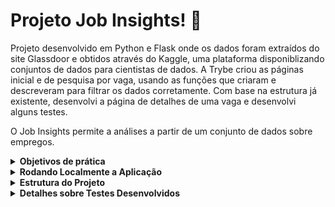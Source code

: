 # Projeto Job Insights! 	:briefcase:

Projeto desenvolvido em Python e Flask onde os dados foram extraídos do site Glassdoor e obtidos através do Kaggle, uma plataforma disponiblizando conjuntos de dados para cientistas de dados. A Trybe criou as páginas inicial e de pesquisa por vaga, usando as funções que criaram e descreveram para filtrar os dados corretamente. Com base na estrutura já existente, desenvolvi a página de detalhes de uma vaga e desenvolvi alguns testes.

O Job Insights permite a análises a partir de um conjunto de dados sobre empregos.

<details>
  <summary><strong>Objetivos de prática</strong></summary><br />
    <ul>
      <li>Utilizar o terminal interativo do Python.</li>
      <li>Utilizar estruturas condicionais e de repetição.</li>
      <li>Utilizar funções built-in do Python.</li>
      <li>Utilizar tratamento de exceções.</li>
      <li>Realizar a manipulação de arquivos.</li>
      <li>Escrever funções.</li>
      <li>Escrever testes com Pytest.</li>
      <li>Escrever seus próprios módulos e importá-los em outros códigos.</li>
    </ul>
</details>

<details>
  <summary><strong>Rodando Localmente a Aplicação</strong></summary><br />
  
  <p>Para executar a aplicação e os testes, siga os passos abaixo:</p>
  <ol>
    <li>Clone o projeto.</li>
    <li>Abra o terminal e navegue até a raiz do projeto.</li>
    <li>Crie o ambiente virtual com o comando <code>python3 -m venv .venv</code>.</li>
    <li>Ative o ambiente virtual com o comando <code>source .venv/bin/activate</code>.</li>
    <li>Instale as dependências com o comando <code>python3 -m pip install -r dev-requirements.txt</code>.</li>
    <li>Para iniciar a aplicação criada com Flask, execute o comando <code>flask run</code> na raiz do projeto.</li>
    <li>Para parar a aplicação, pressione <code>CTRL+C</code>.</li>
    <li>A aplicação estará disponível na URL: <code>http://127.0.0.1:5000/</code>.</li>
    <li>Para executar todos os testes, execute o comando <code>python3 -m pytest</code> na raiz do projeto.</li>
    <li>Para executar os testes individualmente, execute um dos comandos a seguir na raiz do projeto:
      <ul>
        <li><code>python3 -m pytest -k test_counter</code></li>
        <li><code>python3 -m pytest -k test_brazilian_jobs</code></li>
        <li><code>python3 -m pytest -k test_sort_by_criteria</code></li>
      </ul>
    </li>
    <li>Para executar a aplicação com Docker, execute os comandos a seguir na raiz do projeto:
      <ul>
        <li><code>docker-compose up -d</code> para subir o container.</li>
        <li><code>docker-compose down</code> para parar o container.</li>
      </ul>
    </li>
  </ol>
</details>
<details>
  <summary><strong>Estrutura do Projeto</strong></summary><br />

  ```
  .
  ├──🔹README.md
  ├──🔸Dockerfile
  ├──🔸docker-compose.yml
  ├──🔸dev-requirements.txt
  ├──🔸requirements.txt
  ├── data
  │   └──🔸jobs.csv
  ├── src
  │   ├── flask_app
  │   │   ├── templates
  │   │   │   ├── includes
  │   │   │   │   └──🔸nav.jinja2
  │   │   │   ├──🔸base.jinja2
  │   │   │   ├──🔸index.jinja2
  │   │   │   ├──🔸job.jinja2
  │   │   │   └──🔸list_jobs.jinja2
  │   │   ├──🔸app.py
  │   │   ├──🔸more_insights.py
  │   │   └──🔹routes_and_views.py
  │   ├── insights
  │   │   ├──🔹industries.py
  │   │   ├──🔹jobs.py
  │   │   └──🔹salaries.py
  │   ├── pre_built
  │   │   ├──🔸brazilian_jobs.py
  │   │   ├──🔸counter.py
  │   │   └──🔸sorting.py
  ├── tests
  │   ├──🔸__init__.py
  │   ├──🔸conftest.py
  │   ├── brazilian
  │   │   ├──🔸__init__.py
  │   │   ├──🔸conftest.py
  │   │   ├──🔸mocks.py
  │   │   ├──🔹test_brazilian_jobs.py
  │   ├── counter
  │   │   ├──🔸__init__.py
  │   │   ├──🔸conftest.py
  │   │   ├──🔸mocks.py
  │   │   ├──🔹test_counter.py
  │   ├── mocks
  │   │   ├──🔸job_1.html
  │   │   ├──🔸jobs.csv
  │   │   ├──🔸jobs_with_industries.csv
  │   │   ├──🔸jobs_with_salaries.csv
  │   │   └──🔸jobs_with_types.csv
  │   ├── sorting
  │   │   ├──🔸__init__.py
  │   │   ├──🔸conftest.py
  │   │   ├──🔸mocks.py
  │   │   └──🔹test_sorting.py
  
    Legenda:
  🔸Arquivos de propriedade intelectual da Trybe
  🔹Arquivos desenvolvidos por mim
  ```
</details>
<details>
  <summary><strong>Detalhes sobre Testes Desenvolvidos</strong></summary><br />
  <p>tests/counter/test_counter.py</p>
    <ul>
      <li>Implementação dos testes para função count_ocurrences</li>
      <li>Chamar a função `count_ocurrences` passando dois parâmetros:</li>
            <ul>
                 <li>`path` uma string com o caminho do arquivo (`data/jobs.csv`) </li>
                 <li>`word` uma string com a palavra a ser contabilizada </li>
             </ul>
      <li>Garante que a função retorna corretamente a quantidade de ocorrências da palavra solicitada </li>
    </ul>	
  <p>tests/brazilian/test_brazilian_jobs.py</p>
    <ul>
      <li>Implementação dos testes para função read_brazilian_file</li>
      <li>Chamar a função `read_brazilian_file` passando um parâmetro:</li>
            <ul>
                 <li>`path` uma string com o caminho do arquivo (`data/jobs.csv`) </li>
             </ul>
      <li>Garante que a função retorna uma lista de dicionários com as chaves em inglês </li>
    </ul>
  <p>tests/sorting/test_sorting.py</p>
    <ul>
      <li>Implementação dos testes para função sort_by</li>
      <li>Chamar a função `sort_by` passando dois parâmetros:</li>
            <ul>
                 <li>`jobs` uma lista de dicionários com os detalhes de cada emprego</li>
                 <li>`criteria` uma string com uma chave para ser usada como critério de ordenação.</li>
             </ul>
      <li>O parâmetro `criteria` deve ter um destes valores: `min_salary`, `max_salary`, `date_posted`</li>
      <li>A ordenação para `min_salary` deve ser crescente, mas para `max_salary` ou `date_posted` devem ser decrescentes.</li>
      <li>Os empregos que não apresentarem um valor válido no campo escolhido para ordenação devem aparecer no final da lista.</li>
    </ul>	
</details>
